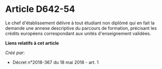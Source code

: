 # Article D642-54

Le chef d'établissement délivre à tout étudiant non diplômé qui en fait la demande une annexe descriptive du parcours de
formation, précisant les crédits européens correspondant aux unités d'enseignement validées.

**Liens relatifs à cet article**

_Créé par_:

  - Décret n°2018-367 du 18 mai 2018 - art. 1
